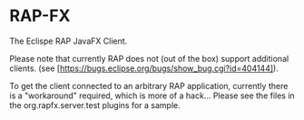 RAP-FX
======

The Eclispe RAP JavaFX Client.

Please note that currently RAP does not (out of the box) support additional clients.
(see [https://bugs.eclipse.org/bugs/show_bug.cgi?id=404144]).

To get the client connected to an arbitrary RAP application, currently there is a
"workaround" required, which is more of a hack... Please see the files in the
org.rapfx.server.test plugins for a sample.

